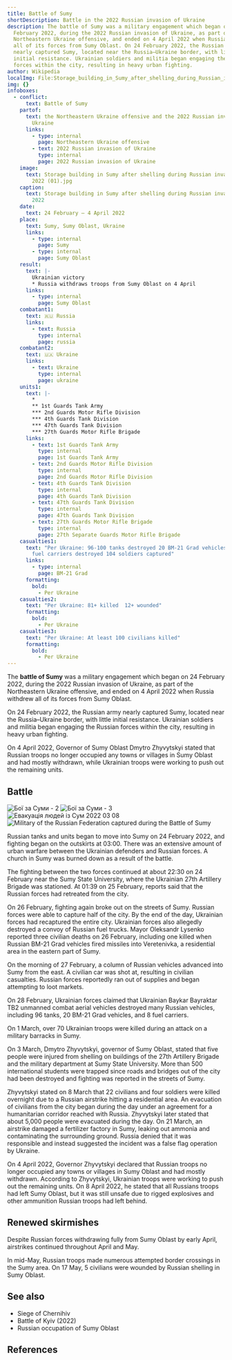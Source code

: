 ```yaml
---
title: Battle of Sumy
shortDescription: Battle in the 2022 Russian invasion of Ukraine
description: The battle of Sumy was a military engagement which began on 24
  February 2022, during the 2022 Russian invasion of Ukraine, as part of the
  Northeastern Ukraine offensive, and ended on 4 April 2022 when Russia withdrew
  all of its forces from Sumy Oblast. On 24 February 2022, the Russian army
  nearly captured Sumy, located near the Russia–Ukraine border, with little
  initial resistance. Ukrainian soldiers and militia began engaging the Russian
  forces within the city, resulting in heavy urban fighting.
author: Wikipedia
localImg: File:Storage_building_in_Sumy_after_shelling_during_Russian_invasion,_18_March_2022_(01).jpg
img: {}
infoboxes:
  - conflict:
      text: Battle of Sumy
    partof:
      text: the Northeastern Ukraine offensive and the 2022 Russian invasion of
        Ukraine
      links:
        - type: internal
          page: Northeastern Ukraine offensive
        - text: 2022 Russian invasion of Ukraine
          type: internal
          page: 2022 Russian invasion of Ukraine
    image:
      text: Storage building in Sumy after shelling during Russian invasion, 18 March
        2022 (01).jpg
    caption:
      text: Storage building in Sumy after shelling during Russian invasion, 18 March
        2022
    date:
      text: 24 February – 4 April 2022
    place:
      text: Sumy, Sumy Oblast, Ukraine
      links:
        - type: internal
          page: Sumy
        - type: internal
          page: Sumy Oblast
    result:
      text: |-
        Ukrainian victory
        * Russia withdraws troops from Sumy Oblast on 4 April
      links:
        - type: internal
          page: Sumy Oblast
    combatant1:
      text: 🇷🇺 Russia
      links:
        - text: Russia
          type: internal
          page: russia
    combatant2:
      text: 🇺🇦 Ukraine
      links:
        - text: Ukraine
          type: internal
          page: ukraine
    units1:
      text: |-
        * 
        ** 1st Guards Tank Army
        *** 2nd Guards Motor Rifle Division
        *** 4th Guards Tank Division
        *** 47th Guards Tank Division
        *** 27th Guards Motor Rifle Brigade
      links:
        - text: 1st Guards Tank Army
          type: internal
          page: 1st Guards Tank Army
        - text: 2nd Guards Motor Rifle Division
          type: internal
          page: 2nd Guards Motor Rifle Division
        - text: 4th Guards Tank Division
          type: internal
          page: 4th Guards Tank Division
        - text: 47th Guards Tank Division
          type: internal
          page: 47th Guards Tank Division
        - text: 27th Guards Motor Rifle Brigade
          type: internal
          page: 27th Separate Guards Motor Rifle Brigade
    casualties1:
      text: "Per Ukraine: 96-100 tanks destroyed 20 BM-21 Grad vehicles destroyed 8
        fuel carriers destroyed 104 soldiers captured"
      links:
        - type: internal
          page: BM-21 Grad
      formatting:
        bold:
          - Per Ukraine
    casualties2:
      text: "Per Ukraine: 81+ killed  12+ wounded"
      formatting:
        bold:
          - Per Ukraine
    casualties3:
      text: "Per Ukraine: At least 100 civilians killed"
      formatting:
        bold:
          - Per Ukraine
---
```


The **battle of Sumy** was a military engagement which began on 24 February 2022, during the 2022 Russian invasion of Ukraine, as part of the Northeastern Ukraine offensive, and ended on 4 April 2022 when Russia withdrew all of its forces from Sumy Oblast.

On 24 February 2022, the Russian army nearly captured Sumy, located near the Russia–Ukraine border, with little initial resistance. Ukrainian soldiers and militia began engaging the Russian forces within the city, resulting in heavy urban fighting.

On 4 April 2022, Governor of Sumy Oblast Dmytro Zhyvytskyi stated that Russian troops no longer occupied any towns or villages in Sumy Oblast and had mostly withdrawn, while Ukrainian troops were working to push out the remaining units.

## Battle
![Бої за Суми - 2](https://wikipedia.org/wiki/Special:Redirect/file/%D0%91%D0%BE%D1%97_%D0%B7%D0%B0_%D0%A1%D1%83%D0%BC%D0%B8_-_2.jpg?)
![Бої за Суми - 3](https://wikipedia.org/wiki/Special:Redirect/file/%D0%91%D0%BE%D1%97_%D0%B7%D0%B0_%D0%A1%D1%83%D0%BC%D0%B8_-_3.jpg?)
![Евакуація людей із Сум 2022 03 08](https://wikipedia.org/wiki/Special:Redirect/file/%D0%95%D0%B2%D0%B0%D0%BA%D1%83%D0%B0%D1%86%D1%96%D1%8F_%D0%BB%D1%8E%D0%B4%D0%B5%D0%B9_%D1%96%D0%B7_%D0%A1%D1%83%D0%BC_2022_03_08.jpg?)
![Military of the Russian Federation captured during the Battle of Sumy](https://wikipedia.org/wiki/Special:Redirect/file/Military_of_the_Russian_Federation_captured_during_the_Battle_of_Sumy.jpg?)


Russian tanks and units began to move into Sumy on 24 February 2022, and fighting began on the outskirts at 03:00. There was an extensive amount of urban warfare between the Ukrainian defenders and Russian forces. A church in Sumy was burned down as a result of the battle.

The fighting between the two forces continued at about 22:30 on 24 February near the Sumy State University, where the Ukrainian 27th Artillery Brigade was stationed. At 01:39 on 25 February, reports said that the Russian forces had retreated from the city.

On 26 February, fighting again broke out on the streets of Sumy. Russian forces were able to capture half of the city. By the end of the day, Ukrainian forces had recaptured the entire city. Ukrainian forces also allegedly destroyed a convoy of Russian fuel trucks. Mayor Oleksandr Lysenko reported three civilian deaths on 26 February, including one killed when Russian BM-21 Grad vehicles fired missiles into Veretenivka, a residential area in the eastern part of Sumy.

On the morning of 27 February, a column of Russian vehicles advanced into Sumy from the east. A civilian car was shot at, resulting in civilian casualties. Russian forces reportedly ran out of supplies and began attempting to loot markets.

On 28 February, Ukrainian forces claimed that Ukrainian Baykar Bayraktar TB2 unmanned combat aerial vehicles destroyed many Russian vehicles, including 96 tanks, 20 BM-21 Grad vehicles, and 8 fuel carriers.

On 1 March, over 70 Ukrainian troops were killed during an attack on a military barracks in Sumy.

On 3 March, Dmytro Zhyvytskyi, governor of Sumy Oblast, stated that five people were injured from shelling on buildings of the 27th Artillery Brigade and the military department at Sumy State University. More than 500 international students were trapped since roads and bridges out of the city had been destroyed and fighting was reported in the streets of Sumy.

Zhyvytskyi stated on 8 March that 22 civilians and four soldiers were killed overnight due to a Russian airstrike hitting a residential area. An evacuation of civilians from the city began during the day under an agreement for a humanitarian corridor reached with Russia. Zhyvytskyi later stated that about 5,000 people were evacuated during the day. On 21 March, an airstrike damaged a fertilizer factory in Sumy, leaking out ammonia and contaminating the surrounding ground. Russia denied that it was responsible and instead suggested the incident was a false flag operation by Ukraine.

On 4 April 2022, Governor Zhyvytskyi declared that Russian troops no longer occupied any towns or villages in Sumy Oblast and had mostly withdrawn. According to Zhyvytskyi, Ukrainian troops were working to push out the remaining units. On 8 April 2022, he stated that all Russians troops had left Sumy Oblast, but it was still unsafe due to rigged explosives and other ammunition Russian troops had left behind.

## Renewed skirmishes
Despite Russian forces withdrawing fully from Sumy Oblast by early April, airstrikes continued throughout April and May.

In mid-May, Russian troops made numerous attempted border crossings in the Sumy area. On 17 May, 5 civilians were wounded by Russian shelling in Sumy Oblast.

## See also
 * Siege of Chernihiv
 * Battle of Kyiv (2022)
 * Russian occupation of Sumy Oblast


## References
